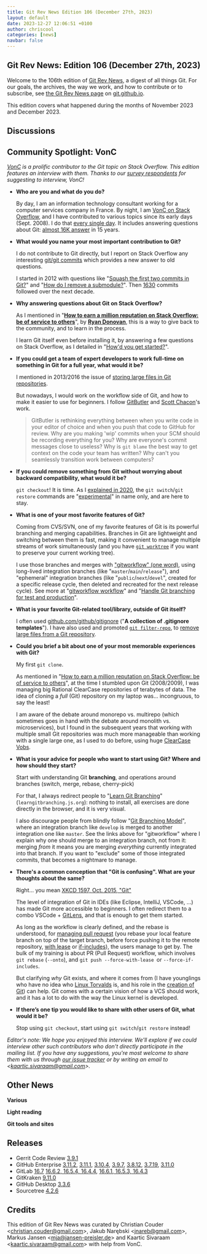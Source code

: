```yaml
---
title: Git Rev News Edition 106 (December 27th, 2023)
layout: default
date: 2023-12-27 12:06:51 +0100
author: chriscool
categories: [news]
navbar: false
---
```


## Git Rev News: Edition 106 (December 27th, 2023)

Welcome to the 106th edition of [Git Rev News](https://git.github.io/rev_news/rev_news/),
a digest of all things Git. For our goals, the archives, the way we work, and how to contribute or to
subscribe, see [the Git Rev News page](https://git.github.io/rev_news/rev_news/) on [git.github.io](http://git.github.io).

This edition covers what happened during the months of November 2023 and December 2023.

## Discussions

<!---
### General
-->

<!---
### Reviews
-->

<!---
### Support
-->

## Community Spotlight: VonC

_[VonC](https://stackoverflow.com/users/6309/vonc) is a
prolific contributor to the Git topic on Stack Overflow. This edition features an
interview with them. Thanks to our [survey respondents](https://git.github.io/rev_news/2023/06/30/edition-100#some-statistics-about-the-ongoing-first-git-rev-news-readers-survey)
for suggesting to interview, VonC!_

* **Who are you and what do you do?**

  By day, I am an information technology consultant working for a computer services
  company in France. By night, I am [VonC on Stack Overflow](https://stackoverflow.com/users/6309),
  and I have contributed to various topics since its early days (Sept. 2008).
  I do that [every single day](https://meta.stackexchange.com/q/122976/6309).
  It includes answering questions about Git: [almost 16K answer](https://stackoverflow.com/search?q=user:6309+[git])
  in 15 years.

* **What would you name your most important contribution to Git?**

  I do not contribute to Git directly, but I report on Stack Overflow
  any interesting [git/git commits](https://github.com/git/git/commits/master)
  which provides a new answer to old questions.

  I started in 2012 with questions like "[Squash the first two commits in Git?](https://stackoverflow.com/a/598788/6309)"
  and "[How do I remove a submodule?](https://stackoverflow.com/a/16162000/6309)".
  Then [1630](https://stackoverflow.com/search?page=33&tab=Newest&pagesize=50&q=user%3a6309%20%22see%20commit%22&searchOn=3)
  commits followed over the next decade.

* **Why answering questions about Git on Stack Overflow?**

  As I mentioned in "[**How to earn a million reputation on Stack Overflow: be of service to others**](https://stackoverflow.blog/2022/10/09/how-to-earn-a-million-reputation-on-stack-overflow-be-of-service-to-others/)",
  by **[Ryan Donovan](https://twitter.com/RThorDonovan)**, this is a way to
  give back to the community, and to learn in the process.

  I learn Git itself even before installing it, by answering a few
  questions on Stack Overflow, as I detailed in "[How'd you get started?](https://meta.stackexchange.com/a/367773/6309)".

* **If you could get a team of expert developers to work full-time on something in Git for a full year, what would it be?**

  I mentioned in 2013/2016 the issue of [storing large files in Git repositories](https://stackoverflow.com/a/17897705/6309).

  But nowadays, I would work on the workflow side of Git, and how to make
  it easier to use for beginners. I follow [GitButler](https://docs.gitbutler.com/)
  and [Scott Chacon](https://twitter.com/chacon)'s work.

  > GitButler is rethinking everything between when you write code in your editor of choice and when you push that code to GitHub for review.
  > Why are you making 'wip' commits when your SCM should be recording everything for you?
  > Why are everyone's commit messages close to useless?
  > Why is `git blame` the best way to get context on the code your team has written?
  > Why can't you seamlessly transition work between computers?

* **If you could remove something from Git without worrying about backward compatibility, what would it be?**

  `git checkout`! It is time. As I [explained in 2020](https://stackoverflow.com/questions/58003030/what-is-the-git-restore-command-and-what-is-the-difference-between-git-restor#comment115524702_58003889),
  the `git switch`/`git restore` commands are "[experimental](https://github.com/git/git/commit/4e43b7ff1ea4b6f16b93a432b6718e9ab38749bd)"
  in name only, and are here to stay.


* **What is one of your most favorite features of Git?**

  Coming from CVS/SVN, one of my favorite features of Git is its powerful
  branching and merging capabilities. Branches in Git are lightweight and
  switching between them is fast, making it convenient to manage multiple
  streams of work simultaneously (and you have [`git worktree`](https://stackoverflow.com/a/30185564/6309)
  if you want to preserve your current working tree).

  I use those branches and merges with ["gitworkflow" (one word)](https://stackoverflow.com/a/57175304/6309),
  using long-lived integration branches (like "`master`/`main`/`release`"),
  and "ephemeral" integration branches (like "`public`/`next`/`devel`",
  created for a specific release cycle, then deleted and recreated for the
  next release cycle). See more at "[gitworkflow workflow](https://stackoverflow.com/a/53405887/6309)"
  and "[Handle Git branching for test and production](https://stackoverflow.com/a/44470240/6309)".

* **What is your favorite Git-related tool/library, outside of Git itself?**

  I often used [github.com/github/gitignore](https://github.com/github/gitignore)
  ("**A collection of .gitignore templates**"). I have also used and promoted
  [`git filter-repo`](https://github.com/newren/git-filter-repo), to
  [remove large files from a Git repository](https://stackoverflow.com/a/76300821/6309).

* **Could you brief a bit about one of your most memorable experiences with Git?**

  My first `git clone`.

  As mentioned in "[How to earn a million reputation on Stack Overflow: be of service to others](https://stackoverflow.blog/2022/10/09/how-to-earn-a-million-reputation-on-stack-overflow-be-of-service-to-others/)",
  at the time I stumbled upon Git (2008/2009), I was managing big Rational
  ClearCase repositories of terabytes of data. The idea of cloning a *full* (Git)
  repository on my laptop was... incongruous, to say the least!

  I am aware of the debate around monorepo vs. multirepo (which sometimes
  goes in hand with the debate around monolith vs. microservices), but I found
  in the subsequent years that working with multiple small Git repositories was
  much more manageable than working with a single large one, as I used to do
  before, using huge [ClearCase Vobs](https://www.ibm.com/docs/en/rational-clearcase/9.0.0?topic=clearcase-about-vobs-versioned-objects).

* **What is your advice for people who want to start using Git? Where and how should they start?**

  Start with understanding Git **branching**, and operations around branches
  (switch, merge, rebase, cherry-pick)

  For that, I always redirect people to "[Learn Git Branching](https://learngitbranching.js.org)"
  (`learngitbranching.js.org`): nothing to install, all exercises are done
  directly in the browser, and it is very visual.

  I also discourage people from blindly follow "[Git Branching Model](https://nvie.com/posts/a-successful-git-branching-model/)",
  where an integration branch like `develop` is merged to another integration
  one like `master`. See the links above for "gitworkflow" where I explain
  why one should merge to an integration branch, not from it: merging *from*
  it means you are merging *everything* currently integrated into that branch.
  If you want to "exclude" some of those integrated commits, that becomes a
  nightmare to manage.

* **There's a common conception that "Git is confusing". What are your thoughts about the same?**

  Right... you mean [XKCD 1597, Oct. 2015, "Git"](https://explainxkcd.com/wiki/index.php/1597:_Git)

  The level of integration of Git in IDEs (like Eclipse, IntelliJ, VSCode, ...)
  has made Git more accessible to beginners. I often redirect them to a combo
  VSCode + [GitLens](https://marketplace.visualstudio.com/items?itemName=eamodio.gitlens),
  and that is enough to get them started.

  As long as the workflow is clearly defined, and the rebase is understood,
  for [managing pull request](https://stackoverflow.com/a/44672221/6309)
  (you rebase your local feature branch on top of the target branch,
  before force pushing it to the remote repository, [with lease](https://stackoverflow.com/a/52937476/6309)
  or [if-includes](https://stackoverflow.com/a/64627761/6309)), the users
  manage to get by. The bulk of my training is about PR (Pull Request)
  workflow, which involves `git rebase` (`--onto`), and
  `git push --force-with-lease `or `--force-if-includes`.

  But clarifying *why* Git exists, and where it comes from (I have younglings
  who have no idea who [Linux Torvalds](https://en.wikipedia.org/wiki/Linus_Torvalds)
  is, and his role in the [creation of Git](https://en.wikipedia.org/wiki/Git#History))
  can help. Git comes with a certain vision of how a VCS should work, and
  it has a lot to do with the way the Linux kernel is developed.

* **If there’s one tip you would like to share with other users of Git, what would it be?**

  Stop using `git checkout`, start using `git switch`/`git restore` instead!

_Editor's note: We hope you enjoyed this interview. We'll explore if we could
interview other such contributors who don't directly participate in the mailing
list. If you have any suggestions, you're most welcome to share them with us through
[our issue tracker](https://github.com/git/git.github.io/issues) or by writing an
email to &lt;<kaartic.sivaraam@gmail.com>&gt;._

## Other News

__Various__


__Light reading__

<!---
__Easy watching__
-->

__Git tools and sites__


## Releases

+ Gerrit Code Review [3.9.1](https://www.gerritcodereview.com/3.9.html#391)
+ GitHub Enterprise [3.11.2](https://help.github.com/enterprise-server@3.11/admin/release-notes#3.11.2),
[3.11.1](https://help.github.com/enterprise-server@3.11/admin/release-notes#3.11.1),
[3.10.4](https://help.github.com/enterprise-server@3.10/admin/release-notes#3.10.4),
[3.9.7](https://help.github.com/enterprise-server@3.9/admin/release-notes#3.9.7),
[3.8.12](https://help.github.com/enterprise-server@3.8/admin/release-notes#3.8.12),
[3.7.19](https://help.github.com/enterprise-server@3.7/admin/release-notes#3.7.19),
[3.11.0](https://help.github.com/enterprise-server@3.11/admin/release-notes#3.11.0)
+ GitLab [16.7](https://about.gitlab.com/releases/2023/12/21/gitlab-16-7-released/)
[16.6.2, 16.5.4, 16.4.4](https://about.gitlab.com/releases/2023/12/13/security-release-gitlab-16-6-2-released/),
[16.6.1, 16.5.3, 16.4.3](https://about.gitlab.com/releases/2023/11/30/security-release-gitlab-16-6-1-released/)
+ GitKraken [9.11.0](https://help.gitkraken.com/gitkraken-client/current/)
+ GitHub Desktop [3.3.6](https://desktop.github.com/release-notes/)
+ Sourcetree [4.2.6](https://product-downloads.atlassian.com/software/sourcetree/ReleaseNotes/Sourcetree_4.2.6.html)

## Credits

This edition of Git Rev News was curated by
Christian Couder &lt;<christian.couder@gmail.com>&gt;,
Jakub Narębski &lt;<jnareb@gmail.com>&gt;,
Markus Jansen &lt;<mja@jansen-preisler.de>&gt; and
Kaartic Sivaraam &lt;<kaartic.sivaraam@gmail.com>&gt;
with help from VonC.
